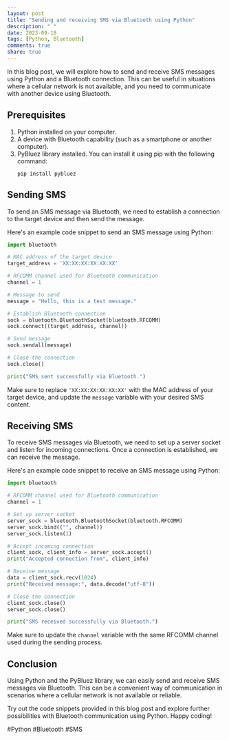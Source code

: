 ```yaml
---
layout: post
title: "Sending and receiving SMS via Bluetooth using Python"
description: " "
date: 2023-09-18
tags: [Python, Bluetooth]
comments: true
share: true
---
```


In this blog post, we will explore how to send and receive SMS messages using Python and a Bluetooth connection. This can be useful in situations where a cellular network is not available, and you need to communicate with another device using Bluetooth.

## Prerequisites

1. Python installed on your computer.
2. A device with Bluetooth capability (such as a smartphone or another computer).
3. PyBluez library installed. You can install it using pip with the following command:
   ```
   pip install pybluez
   ```

## Sending SMS

To send an SMS message via Bluetooth, we need to establish a connection to the target device and then send the message.

Here's an example code snippet to send an SMS message using Python:

```python
import bluetooth

# MAC address of the target device
target_address = 'XX:XX:XX:XX:XX:XX'

# RFCOMM channel used for Bluetooth communication
channel = 1

# Message to send
message = "Hello, this is a test message."

# Establish Bluetooth connection
sock = bluetooth.BluetoothSocket(bluetooth.RFCOMM)
sock.connect((target_address, channel))

# Send message
sock.sendall(message)

# Close the connection
sock.close()

print("SMS sent successfully via Bluetooth.")
```

Make sure to replace `'XX:XX:XX:XX:XX:XX'` with the MAC address of your target device, and update the `message` variable with your desired SMS content.

## Receiving SMS

To receive SMS messages via Bluetooth, we need to set up a server socket and listen for incoming connections. Once a connection is established, we can receive the message.

Here's an example code snippet to receive an SMS message using Python:

```python
import bluetooth

# RFCOMM channel used for Bluetooth communication
channel = 1

# Set up server socket
server_sock = bluetooth.BluetoothSocket(bluetooth.RFCOMM)
server_sock.bind(("", channel))
server_sock.listen(1)

# Accept incoming connection
client_sock, client_info = server_sock.accept()
print("Accepted connection from", client_info)

# Receive message
data = client_sock.recv(1024)
print("Received message:", data.decode("utf-8"))

# Close the connection
client_sock.close()
server_sock.close()

print("SMS received successfully via Bluetooth.")
```

Make sure to update the `channel` variable with the same RFCOMM channel used during the sending process.

## Conclusion

Using Python and the PyBluez library, we can easily send and receive SMS messages via Bluetooth. This can be a convenient way of communication in scenarios where a cellular network is not available or reliable.

Try out the code snippets provided in this blog post and explore further possibilities with Bluetooth communication using Python. Happy coding!

\#Python #Bluetooth #SMS